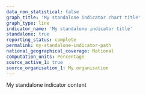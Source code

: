 ```yaml
---
data_non_statistical: false
graph_title: 'My standalone indicator chart title'
graph_type: line
indicator_name: 'My standalone indicator title'
standalone: true
reporting_status: complete
permalink: my-standalone-indicator-path
national_geographical_coverage: National
computation_units: Percentage
source_active_1: true
source_organisation_1: My organisation
---
```

My standalone indicator content
